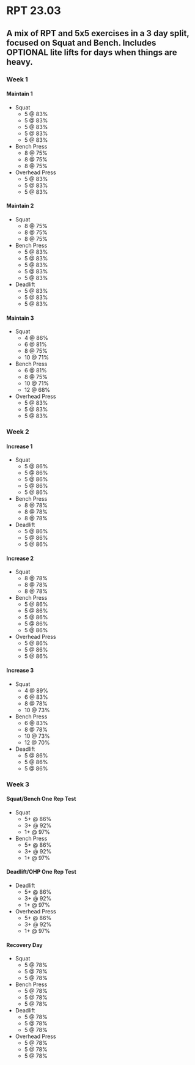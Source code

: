 # RPT 23.03

## A mix of RPT and 5x5 exercises in a 3 day split, focused on Squat and Bench. Includes OPTIONAL lite lifts for days when things are heavy.

### Week 1

#### Maintain 1

* Squat
  * 5 @ 83%
  * 5 @ 83%
  * 5 @ 83%
  * 5 @ 83%
  * 5 @ 83%
* Bench Press
  * 8 @ 75%
  * 8 @ 75%
  * 8 @ 75%
* Overhead Press
  * 5 @ 83%
  * 5 @ 83%
  * 5 @ 83%

#### Maintain 2

* Squat
  * 8 @ 75%
  * 8 @ 75%
  * 8 @ 75%
* Bench Press
  * 5 @ 83%
  * 5 @ 83%
  * 5 @ 83%
  * 5 @ 83%
  * 5 @ 83%
* Deadlift
  * 5 @ 83%
  * 5 @ 83%
  * 5 @ 83%

#### Maintain 3

* Squat
  * 4 @ 86%
  * 6 @ 81%
  * 8 @ 75%
  * 10 @ 71%
* Bench Press
  * 6 @ 81%
  * 8 @ 75%
  * 10 @ 71%
  * 12 @ 68%
* Overhead Press
  * 5 @ 83%
  * 5 @ 83%
  * 5 @ 83%

### Week 2

#### Increase 1

* Squat
  * 5 @ 86%
  * 5 @ 86%
  * 5 @ 86%
  * 5 @ 86%
  * 5 @ 86%
* Bench Press
  * 8 @ 78%
  * 8 @ 78%
  * 8 @ 78%
* Deadlift
  * 5 @ 86%
  * 5 @ 86%
  * 5 @ 86%

#### Increase 2

* Squat
  * 8 @ 78%
  * 8 @ 78%
  * 8 @ 78%
* Bench Press
  * 5 @ 86%
  * 5 @ 86%
  * 5 @ 86%
  * 5 @ 86%
  * 5 @ 86%
* Overhead Press
  * 5 @ 86%
  * 5 @ 86%
  * 5 @ 86%

#### Increase 3

* Squat
  * 4 @ 89%
  * 6 @ 83%
  * 8 @ 78%
  * 10 @ 73%
* Bench Press
  * 6 @ 83%
  * 8 @ 78%
  * 10 @ 73%
  * 12 @ 70%
* Deadlift
  * 5 @ 86%
  * 5 @ 86%
  * 5 @ 86%

### Week 3

#### Squat/Bench One Rep Test

* Squat
  * 5+ @ 86%
  * 3+ @ 92%
  * 1+ @ 97%
* Bench Press
  * 5+ @ 86%
  * 3+ @ 92%
  * 1+ @ 97%

#### Deadlift/OHP One Rep Test

* Deadlift
  * 5+ @ 86%
  * 3+ @ 92%
  * 1+ @ 97%
* Overhead Press
  * 5+ @ 86%
  * 3+ @ 92%
  * 1+ @ 97%

#### Recovery Day

* Squat
  * 5 @ 78%
  * 5 @ 78%
  * 5 @ 78%
* Bench Press
  * 5 @ 78%
  * 5 @ 78%
  * 5 @ 78%
* Deadlift
  * 5 @ 78%
  * 5 @ 78%
  * 5 @ 78%
* Overhead Press
  * 5 @ 78%
  * 5 @ 78%
  * 5 @ 78%

